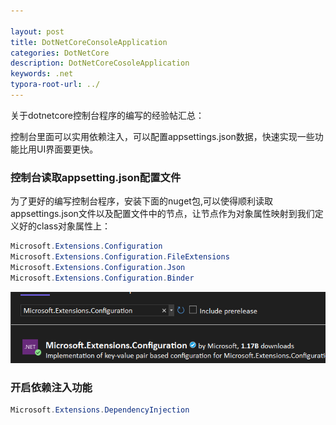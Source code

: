 ```yaml
---

layout: post
title: DotNetCoreConsoleApplication
categories: DotNetCore
description: DotNetCoreCosoleApplication
keywords: .net
typora-root-url: ../
---
```


关于dotnetcore控制台程序的编写的经验帖汇总：

控制台里面可以实用依赖注入，可以配置appsettings.json数据，快速实现一些功能比用UI界面要更快。

### 控制台读取appsetting.json配置文件

为了更好的编写控制台程序，安装下面的nuget包,可以使得顺利读取appsettings.json文件以及配置文件中的节点，让节点作为对象属性映射到我们定义好的class对象属性上：

````c#
Microsoft.Extensions.Configuration
Microsoft.Extensions.Configuration.FileExtensions
Microsoft.Extensions.Configuration.Json
Microsoft.Extensions.Configuration.Binder
````



![rcFWik7sDF](/images/posts/rcFWik7sDF.png)

### 开启依赖注入功能

````c#
Microsoft.Extensions.DependencyInjection
````

